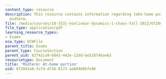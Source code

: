 ```yaml
---
content_type: resource
description: This resource contains information regarding take-home portion of the
  midterm.
file: /media/courses/18-353j-nonlinear-dynamics-i-chaos-fall-2012/6f20d1e63cf4d7160173aa60460bfe96_MIT18_353JF12_MidterAtHome.pdf
file_type: application/pdf
learning_resource_types:
- Exams
ocw_type: OCWFile
parent_title: Exams
parent_type: CourseSection
parent_uid: 62742ca9-6842-442e-12dd-be518746ae63
resourcetype: Document
title: 'Midterm: At-home portion'
uid: 6f20d1e6-3cf4-d716-0173-aa60460bfe96
---
```

